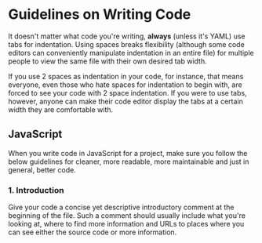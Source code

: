 # Guidelines on Writing Code

It doesn't matter what code you're writing, **always** (unless it's YAML) use tabs for indentation. Using spaces breaks flexibility (although some code editors can conveniently manipulate indentation in an entire file) for multiple people to view the same file with their own desired tab width.

If you use 2 spaces as indentation in your code, for instance, that means everyone, even those who hate spaces for indentation to begin with, are forced to see your code with 2 space indentation. If you were to use tabs, however, anyone can make their code editor display the tabs at a certain width they are comfortable with.

## JavaScript

When you write code in JavaScript for a project, make sure you follow the below guidelines for cleaner, more readable, more maintainable and just in general, better code.

### 1. Introduction

Give your code a concise yet descriptive introductory comment at the beginning of the file. Such a comment should usually include what you're looking at, where to find more information and URLs to places where you can see either the source code or more information.
